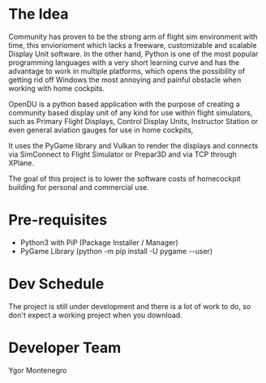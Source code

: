 # The Idea
Community has proven to be the strong arm of flight sim environment with time, this enviorioment which lacks a freeware, customizable and scalable Display Unit software. In the other hand, Python is one of the most popular programming languages with a very short learning curve and has the advantage to work in multiple platforms, which opens the possibility of getting rid off Windows the most annoying and painful obstacle when working with home cockpits.

OpenDU is a python based application with the purpose of creating a community based display unit of any kind for use within flight simulators, such as Primary Flight Displays, Control Display Units, Instructor Station or even general aviation gauges for use in home cockpits,  

It uses the PyGame library and Vulkan to render the displays and connects via SimConnect to Flight Simulator or Prepar3D and via TCP through XPlane.

The goal of this project is to lower the software costs of homecockpit building for personal and commercial use.

# Pre-requisites
- Python3 with PiP (Package Installer / Manager)
- PyGame Library (python -m pip install -U pygame --user)

# Dev Schedule
The project is still under development and there is a lot of work to do, so don't expect a working project when you download.

# Developer Team
Ygor Montenegro
